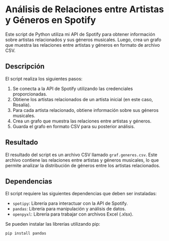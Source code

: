 # Análisis de Relaciones entre Artistas y Géneros en Spotify

Este script de Python utiliza mi API de Spotify para obtener información sobre artistas relacionados y sus géneros musicales. Luego, crea un grafo que muestra las relaciones entre artistas y géneros en formato de archivo CSV.

## Descripción

El script realiza los siguientes pasos:
1. Se conecta a la API de Spotify utilizando las credenciales proporcionadas.
2. Obtiene los artistas relacionados de un artista inicial (en este caso, Rosalía).
3. Para cada artista relacionado, obtiene información sobre sus géneros musicales.
4. Crea un grafo que muestra las relaciones entre artistas y géneros.
5. Guarda el grafo en formato CSV para su posterior análisis.

## Resultado

El resultado del script es un archivo CSV llamado `graf.generes.csv`. Este archivo contiene las relaciones entre artistas y géneros musicales, lo que permite analizar la distribución de géneros entre los artistas relacionados.

## Dependencias

El script requiere las siguientes dependencias que deben ser instaladas:
- `spotipy`: Librería para interactuar con la API de Spotify.
- `pandas`: Librería para manipulación y análisis de datos.
- `openpyxl`: Librería para trabajar con archivos Excel (.xlsx).

Se pueden instalar las librerías utilizando pip:

```sh
pip install pandas
